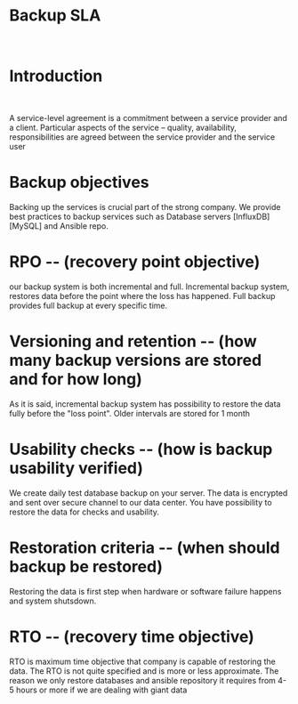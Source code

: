 <h1>Backup SLA</h1> <br>
<h1>Introduction</h1> <br>
<p>
A service-level agreement is a commitment between a service provider and a client. Particular aspects of the service – quality, availability, responsibilities are agreed between the service provider and the service user    
</p>
<h1>Backup objectives</h1>
<p>
Backing up the services is crucial part of the strong company. We provide best practices to backup services such as Database servers [InfluxDB][MySQL] and Ansible repo.
</p>
<h1>RPO -- (recovery point objective)</h1>
<p>
our backup system is both incremental and full. Incremental backup system, restores data before the point where the loss has
happened. Full backup provides full backup at every specific time.     
</p>                                                  
<h1>Versioning and retention -- (how many backup versions are stored and for how long)</h1>
<p>
As it is said, incremental backup system has possibility to restore the data fully before the "loss point". Older intervals are stored for 1                          month                                                       
</p>
<h1>Usability checks -- (how is backup usability verified)</h1>
<p>
We create daily test database backup on your server. The data is encrypted and sent over secure channel to our data center.     
You have possibility to restore the data for checks and usability.
</p>
<h1>Restoration criteria -- (when should backup be restored)</h1>
<p>
Restoring the data is first step when hardware or software failure happens and system shutsdown.   
</p>
<h1>RTO -- (recovery time objective)</h1>
<p>
RTO is maximum time objective that company is capable of restoring the data. The RTO is not quite specified   
and is more or less approximate. The reason we only restore databases and ansible repository it requires    
from 4-5 hours or more if we are dealing with giant data
</p>
